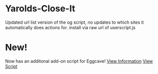 # Yarolds-Close-It
Updated url list version of the og script, no updates to which sites it automatically does actions for.
install via raw url of userscript.js
# New!
Now has an additonal add-on script for Eggcave! [View Information](EC/README.md) [View Script](EC/Userscript.js)
